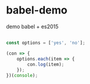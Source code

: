 # babel-demo 
demo babel + es2015

## 

```js
const options = ['yes', 'no'];

(con => {
	options.each(item => {
		con.log(item);
	});
})(console);
```

